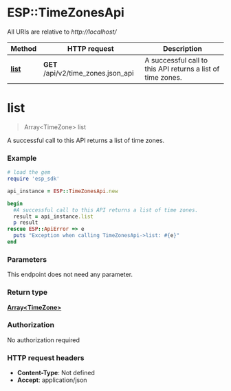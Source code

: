 # ESP::TimeZonesApi

All URIs are relative to *http://localhost/*

Method | HTTP request | Description
------------- | ------------- | -------------
[**list**](TimeZonesApi.md#list) | **GET** /api/v2/time_zones.json_api | A successful call to this API returns a list of time zones.


# **list**
> Array&lt;TimeZone&gt; list

A successful call to this API returns a list of time zones.

### Example
```ruby
# load the gem
require 'esp_sdk'

api_instance = ESP::TimeZonesApi.new

begin
  #A successful call to this API returns a list of time zones.
  result = api_instance.list
  p result
rescue ESP::ApiError => e
  puts "Exception when calling TimeZonesApi->list: #{e}"
end
```

### Parameters
This endpoint does not need any parameter.

### Return type

[**Array&lt;TimeZone&gt;**](TimeZone.md)

### Authorization

No authorization required

### HTTP request headers

 - **Content-Type**: Not defined
 - **Accept**: application/json




